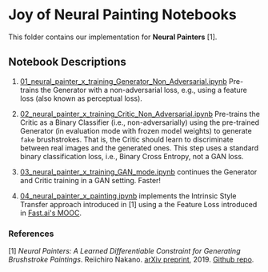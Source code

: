 # Joy of Neural Painting Notebooks

This folder contains our implementation for **Neural Painters** [1].

## Notebook Descriptions

1. [01_neural_painter_x_training_Generator_Non_Adversarial.ipynb](https://github.com/libreai/neural-painter-x/blob/master/notebooks/01_neural_painter_x_training_Generator_Non_Adversarial.ipynb) Pre-trains the Generator with a non-adversarial loss, e.g., using a feature loss (also known as perceptual loss).

2. [02_neural_painter_x_training_Critic_Non_Adversarial.ipynb](https://github.com/libreai/neural-painters-x/blob/master/notebooks/02_neural_painter_x_training_Critic_Non_Adversarial.ipynb) Pre-trains the Critic as a Binary Classifier
(i.e., non-adversarially) using the pre-trained Generator (in evaluation mode with frozen model weights) to generate `fake` brushstrokes. That is, the Critic should learn to discriminate between real images and the generated ones. This step uses a standard binary classification loss, i.e., Binary Cross Entropy, not a GAN loss.

3. [03_neural_painter_x_training_GAN_mode.ipynb](https://github.com/libreai/neural-painters-x/blob/master/notebooks/03_neural_painter_x_training_GAN_mode.ipynb) continues the Generator and Critic training in a GAN setting. Faster!

4. [04_neural_painter_x_painting.ipynb](https://github.com/libreai/neural-painters-x/blob/master/notebooks/04_neural_painter_x_painting.ipynb) implements the Intrinsic Style Transfer approach introduced in [1] using a the Feature Loss introduced in [Fast.ai's MOOC](https://course.fast.ai/videos/?lesson=7).

### References

[1] *Neural Painters: A Learned Differentiable Constraint for Generating Brushstroke Paintings*. Reiichiro Nakano.
[arXiv preprint](https://arxiv.org/abs/1904.08410), 2019. [Github repo](https://github.com/reiinakano/neural-painters).
